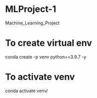 # MLProject-1
Machine_Learning_Project

# To create virtual env
conda create -p venv python==3.9.7 -y

# To activate venv
conda activate venv/
